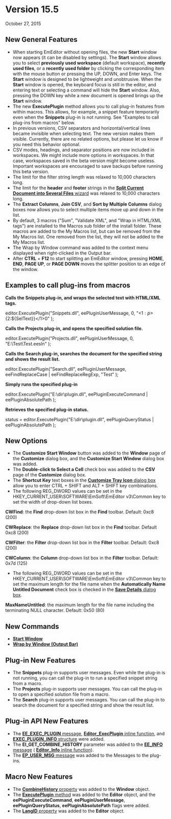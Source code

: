 # Version 15.5

October 27, 2015

## New General Features

- When starting EmEditor without opening files, the new **Start** window now appears (it can be disabled by settings). The **Start** window allows you to select **previously used workspace** (default workspace), **recently used files**, or a **recently used folder** by clicking the corresponding item with the mouse button or pressing the UP, DOWN, and Enter keys. The **Start** window is designed to be lightweight and unobtrusive. When the **Start** window is opened, the keyboard focus is still in the editor, and entering text or selecting a command will hide the **Start** window. Also, pressing the DOWN key while a new document is opened brings up the **Start** window.
- The new **ExecutePlugin** method allows you to call plug-in features from within macros. This allows, for example, a snippet feature temporarily even when the **Snippets** plug-in is not running. See "Examples to call plug-ins from macros" below.
- In previous versions, CSV separators and horizontal/vertical lines became invisible when selecting text. The new version makes them visible. Currently, there are no related options, but please let us know if you need this behavior optional.
- CSV modes, headings, and separator positions are now included in workspaces. We might include more options in workspaces. In that case, workspaces saved in the beta version might become useless. Important workspaces are encouraged to save backups before running this beta version.
- The limit for the filter string length was relaxed to 10,000 characters long.
- The limit for the **header** and **footer** strings in the [**Split Current Document into Several Files** wizard](../dlg/split_to_files/index) was relaxed to 10,000 characters long.
- The **Extract Columns**, **Join CSV**, and **Sort by Multiple Columns** dialog boxes now allows you to select multiple items move up and down in the list.
- By default, 3 macros ("Sum", "Validate XML", and "Wrap in HTML/XML tags") are installed to the Macros sub folder of the install folder. These macros are added to the My Macros list, but can be removed from the My Macros list. One removed from the list, they will not be added to the My Macros list.
- The Wrap by Window command was added to the context menu displayed when right-clicked in the Output bar.
- After **CTRL** \+ **F12** to start splitting an EmEditor window, pressing **HOME**, **END**, **PAGE UP**, or **PAGE DOWN** moves the splitter position to an edge of the window.

## Examples to call plug-ins from macros

**Calls the Snippets plug-in, and wraps the selected text with HTML/XML tags.**

editor.ExecutePlugin("Snippets.dll", eePluginUserMessage, 0, "<${1:p}>${2:${SelText}}</$1>$0" );

**Calls the Projects plug-in, and opens the specified solution file.**

editor.ExecutePlugin("Projects.dll", eePluginUserMessage, 0, "E:\\Test\\Test.eesln" );

**Calls the Search plug-in, searches the document for the specified string and shows the result list.**

editor.ExecutePlugin("Search.dll", eePluginUserMessage, eeFindReplaceCase \| eeFindReplaceRegExp, "Test" );

**Simply runs the specified plug-in**

editor.ExecutePlugin("E:\\dir\\plugin.dll", eePluginExecuteCommand \| eePluginAbsolutePath );

**Retrieves the specified plug-in status.**

status = editor.ExecutePlugin("E:\\dir\\plugin.dll", eePluginQueryStatus \| eePluginAbsolutePath );

## New Options

- The **Customize Start Window** button was added to the **Window** page of the **Customize** dialog box, and the **Customize Start Window** dialog box was added.
- The **Double-click to Select a Cell** check box was added to the **CSV** page of the **Customize** dialog box.
- The **Shortcut Key** text boxes in the [**Customize Tray Icon** dialog box](../dlg/tray/index) allow you to enter CTRL + SHIFT and ALT + SHIFT key combinations.
- The following REG\_DWORD values can be set in the HKEY\_CURRENT\_USER\\SOFTWARE\\EmSoft\\EmEditor v3\\Common key to set the width of drop-down list boxes.

**CWFind**: the **Find** drop-down list box in the **Find** toolbar. Default: 0xc8 (200)

**CWReplace**: the **Replace** drop-down list box in the **Find** toolbar. Default 0xc8 (200)

**CWFilter**: the **Filter** drop-down list box in the **Filter** toolbar. Default: 0xc8 (200)

**CWColumn**: the **Column** drop-down list box in the **Filter** toolbar. Default: 0x7d (125)
- The following REG\_DWORD values can be set in the HKEY\_CURRENT\_USER\\SOFTWARE\\EmSoft\\EmEditor v3\\Common key to set the maximum length for the file name when the **Automatically Name Untitled Document** check box is checked in the [**Save Details** dialog box](../dlg/properties/file/save_details/index).

**MaxNameUntitled**: the maximum length for the file name including the terminating NULL character. Default: 0x50 (80)

## New Commands

- **[Start Window](../cmd/tools/start_window)**
- **[Wrap by Window (Output Bar)](../cmd/view/toggle_output_wrap)**

## Plug-in New Features

- The **Snippets** plug-in supports user messages. Even while the plug-in is not running, you can call the plug-in to run a specified snippet string from a macro.
- The **Projects** plug-in supports user messages. You can call the plug-in to open a specified solution file from a macro.
- The **Search** plug-in supports user messages. You can call the plug-in to search the document for a specified string and show the result list.

## Plug-in API New Features

- The [**EE\_EXEC\_PLUGIN** message](../plugin/message/ee_exec_plugin), [**Editor\_ExecPlugin** inline function](../plugin/macro/editor_execplugin), and [**EXEC\_PLUGIN\_INFO** structure](../plugin/structure/exec_plugin_info) were added.
- The **EI\_GET\_COMBINE\_HISTORY** parameter was added to the [**EE\_INFO** message](../plugin/message/ee_info) ( [**Editor\_Info** inline function](../plugin/macro/editor_info)).
- The [**EP\_USER\_MSG** message](../plugin/plugin_message/ep_user_msg) was added to the Messages to the plug-ins.

## Macro New Features

- The [**CombineHistory** property](../macro/window/combine_history) was added to the **Window** object.
- The [**ExecutePlugin** method](../macro/editor/editor_executeplugin) was added to the **Editor** object, and the **eePluginExecuteCommand**, **eePluginUserMessage**, **eePluginQueryStatus**, **eePluginAbsolutePath** flags were added.
- The [**LangID** property](../macro/editor/langid) was added to the **Editor** object.
